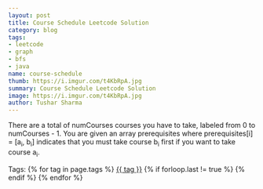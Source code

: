 ```yaml
---
layout: post
title: Course Schedule Leetcode Solution
category: blog
tags:
- leetcode
- graph
- bfs
- java
name: course-schedule
thumb: https://i.imgur.com/t4KbRpA.jpg
summary: Course Schedule Leetcode Solution
image: https://i.imgur.com/t4KbRpA.jpg
author: Tushar Sharma
---
```


There are a total of numCourses courses you have to take, labeled from 0 to numCourses - 1. You are given an array prerequisites where prerequisites[i] = [a<sub>i</sub>, b<sub>i</sub>] indicates that you must take course b<sub>i</sub> first if you want to take course a<sub>i</sub>.<!-- truncate_here -->

<p>Tags: {% for tag in page.tags %} <a class="mytag" href="/tag/{{ tag }}" title="View posts tagged with &quot;{{ tag }}&quot;">{{ tag }}</a>  {% if forloop.last != true %} {% endif %} {% endfor %} </p>